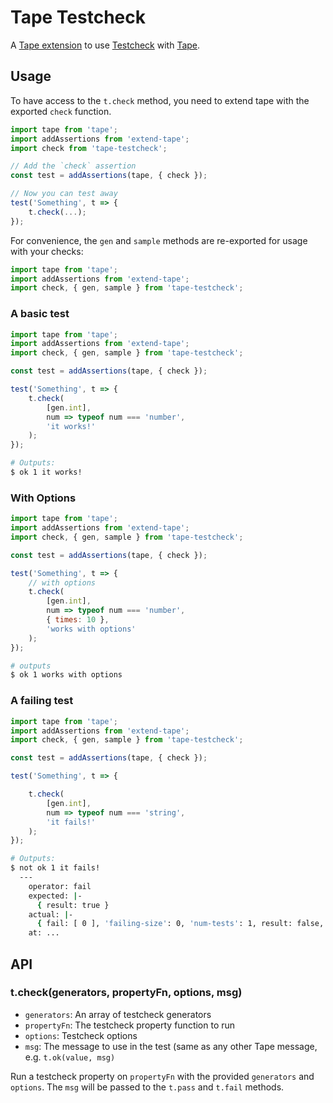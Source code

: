 # Tape Testcheck

A [Tape extension](https://github.com/atabel/extend-tape) to use 
[Testcheck](https://github.com/leebyron/testcheck-js) with 
[Tape](https://github.com/substack/tape).  

## Usage

To have access to the `t.check` method, you need to extend tape with the exported
`check` function.

```javascript
import tape from 'tape';
import addAssertions from 'extend-tape';
import check from 'tape-testcheck';

// Add the `check` assertion
const test = addAssertions(tape, { check });

// Now you can test away
test('Something', t => {
    t.check(...);
});
```

For convenience, the `gen` and `sample` methods are re-exported for usage with
your checks:

```javascript
import tape from 'tape';
import addAssertions from 'extend-tape';
import check, { gen, sample } from 'tape-testcheck';
```

### A basic test

```javascript
import tape from 'tape';
import addAssertions from 'extend-tape';
import check, { gen, sample } from 'tape-testcheck';

const test = addAssertions(tape, { check });

test('Something', t => {
    t.check(
        [gen.int],
        num => typeof num === 'number',
        'it works!'
    );
});
```

```bash
# Outputs:
$ ok 1 it works!
```

### With Options

```javascript
import tape from 'tape';
import addAssertions from 'extend-tape';
import check, { gen, sample } from 'tape-testcheck';

const test = addAssertions(tape, { check });

test('Something', t => {
    // with options
    t.check(
        [gen.int],
        num => typeof num === 'number',
        { times: 10 },
        'works with options'
    );
});
```

```bash
# outputs
$ ok 1 works with options
```

### A failing test

```javascript
import tape from 'tape';
import addAssertions from 'extend-tape';
import check, { gen, sample } from 'tape-testcheck';

const test = addAssertions(tape, { check });

test('Something', t => {

    t.check(
        [gen.int],
        num => typeof num === 'string',
        'it fails!'
    );
});
```

```bash
# Outputs:
$ not ok 1 it fails!
  ---
    operator: fail
    expected: |-
      { result: true }
    actual: |-
      { fail: [ 0 ], 'failing-size': 0, 'num-tests': 1, result: false, shrunk: { depth: 0, result: false, smallest: [ 0 ], 'total-nodes-visited': 0 } }
    at: ...
```


## API

### t.check(generators, propertyFn, options, msg)

- `generators`: An array of testcheck generators
- `propertyFn`: The testcheck property function to run
- `options`: Testcheck options
- `msg`: The message to use in the test (same as any other Tape message, e.g.
  `t.ok(value, msg)`

Run a testcheck property on `propertyFn` with the provided `generators` and
`options`.  The `msg` will be passed to the `t.pass` and `t.fail` methods.
